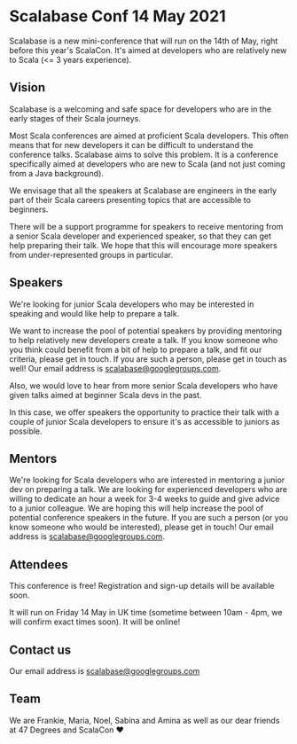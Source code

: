 # Scalabase Conf 14 May 2021 
Scalabase is a new mini-conference that will run on the 14th of May, right before this year's ScalaCon. 
It's aimed at developers who are relatively new to Scala (<= 3 years experience). 

## Vision
Scalabase is a welcoming and safe space for developers who are in the early stages of their Scala journeys. 

Most Scala conferences are aimed at proficient Scala developers. 
This often means that for new developers it can be difficult to understand the conference talks. 
Scalabase aims to solve this problem. It is a conference specifically aimed at developers who are new to Scala (and not just coming from a Java background). 

We envisage that all the speakers at Scalabase are engineers in the early part of their Scala careers presenting topics that are accessible to beginners. 

There will be a support programme for speakers to receive mentoring from a senior Scala developer and experienced speaker, so that they can get help preparing their talk. 
We hope that this will encourage more speakers from under-represented groups in particular.

## Speakers
We're looking for junior Scala developers who may be interested in speaking and would like help to prepare a talk.

We want to increase the pool of potential speakers by providing mentoring to help relatively new developers create a talk. 
If you know someone who you think could benefit from a bit of help to prepare a talk, and fit our criteria, please get in touch. 
If you are such a person, please get in touch as well! Our email address is scalabase@googlegroups.com.

Also, we would love to hear from more senior Scala developers who have given talks aimed at beginner Scala devs in the past.

In this case, we offer speakers the opportunity to practice their talk with a couple of junior Scala developers to ensure it's as accessible to juniors as possible.

## Mentors
We're looking for Scala developers who are interested in mentoring a junior dev on preparing a talk. 
We are looking for experienced developers who are willing to dedicate an hour a week for 3-4 weeks to guide and give advice to a junior colleague. 
We are hoping this will help increase the pool of potential conference speakers in the future. 
If you are such a person (or you know someone who would be interested), please get in touch! Our email address is scalabase@googlegroups.com.

## Attendees
This conference is free! Registration and sign-up details will be available soon. 

It will run on Friday 14 May in UK time (sometime between 10am - 4pm, we will confirm exact times soon). It will be online!

## Contact us
Our email address is scalabase@googlegroups.com

## Team
We are Frankie, Maria, Noel, Sabina and Amina as well as our dear friends at 47 Degrees and ScalaCon ❤️
